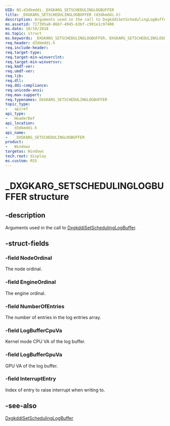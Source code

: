 ```yaml
---
UID: NS:d3dkmddi._DXGKARG_SETSCHEDULINGLOGBUFFER
title: _DXGKARG_SETSCHEDULINGLOGBUFFER (d3dkmddi.h)
description: Arguments used in the call to DxgkddiSetSchedulingLogBuffer.
ms.assetid: 717395a0-86b7-4945-b3bf-c991e1c97406
ms.date: 10/19/2018
ms.topic: struct
ms.keywords: _DXGKARG_SETSCHEDULINGLOGBUFFER, DXGKARG_SETSCHEDULINGLOGBUFFER,
req.header: d3dkmddi.h
req.include-header:
req.target-type:
req.target-min-winverclnt:
req.target-min-winversvr:
req.kmdf-ver:
req.umdf-ver:
req.lib:
req.dll:
req.ddi-compliance:
req.unicode-ansi:
req.max-support:
req.typenames: DXGKARG_SETSCHEDULINGLOGBUFFER
topic_type:
-	apiref
api_type:
-	HeaderDef
api_location:
-	d3dkmddi.h
api_name:
-	_DXGKARG_SETSCHEDULINGLOGBUFFER
product:
-	Windows
targetos: Windows
tech.root: display
ms.custom: RS5
---
```


# _DXGKARG_SETSCHEDULINGLOGBUFFER structure

## -description

Arguments used in the call to [DxgkddiSetSchedulingLogBuffer](nc-d3dkmddi-dxgkddi_setschedulinglogbuffer.md).

## -struct-fields

### -field NodeOrdinal

The node ordinal.

### -field EngineOrdinal

 The engine ordinal.

### -field NumberOfEntries

The number of entries in the log entries array.

### -field LogBufferCpuVa

Kernel mode CPU VA of the log buffer.

### -field LogBufferGpuVa

GPU VA of the log buffer.

### -field InterruptEntry

Index of entry to raise interrupt when writing to.


## -see-also

[DxgkddiSetSchedulingLogBuffer](nc-d3dkmddi-dxgkddi_setschedulinglogbuffer.md)
